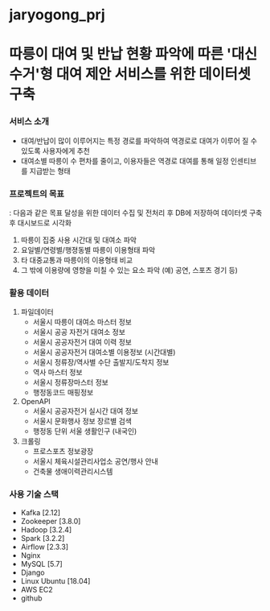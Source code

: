 # jaryogong_prj
# 따릉이 대여 및 반납 현황 파악에 따른 '대신 수거'형 대여 제안 서비스를 위한 데이터셋 구축

### 서비스 소개
- 대여/반납이 많이 이루어지는 특정 경로를 파악하여 역경로로 대여가 이루어 질 수 있도록 사용자에게 추천
- 대여소별 따릉이 수 편차를 줄이고, 이용자들은 역경로 대여를 통해 일정 인센티브를 지급받는 형태


### 프로젝트의 목표
: 다음과 같은 목표 달성을 위한 데이터 수집 및 전처리 후 DB에 저장하여 데이터셋 구축 후 대시보드로 시각화
1. 따릉이 집중 사용 시간대 및 대여소 파악
2. 요일별/연령별/행졍동별 따릉이 이용형태 파악
3. 타 대중교통과 따릉이의 이용형태 비교
4. 그 밖에 이용량에 영향을 미칠 수 있는 요소 파악 (예) 공연, 스포츠 경기 등)

### 활용 데이터
1. 파일데이터
    - 서울시 따릉이 대여소 마스터 정보
    - 서울시 공공 자전거 대여소 정보
    - 서울시 공공자전거 대여 이력 정보
    - 서울시 공공자전거 대여소별 이용정보 (시간대별)
    - 서울시 정류장/역사별 수단 출발지/도착지 정보
    - 역사 마스터 정보
    - 서울시 정류장마스터 정보
    - 행정동코드 매핑정보
2. OpenAPI
    - 서울시 공공자전거 실시간 대여 정보
    - 서울시 문화행사 정보 장르별 검색
    - 행정동 단위 서울 생활인구 (내국인)
3. 크롤링
    - 프로스포츠 정보광장
    - 서울시 체육시설관리사업소 공연/행사 안내
    - 건축물 생애이력관리시스템

### 사용 기술 스택
- Kafka [2.12]
- Zookeeper [3.8.0]
- Hadoop [3.2.4]
- Spark [3.2.2]
- Airflow [2.3.3]
- Nginx 
- MySQL [5.7]
- Django 
- Linux Ubuntu [18.04]
- AWS EC2
- github
